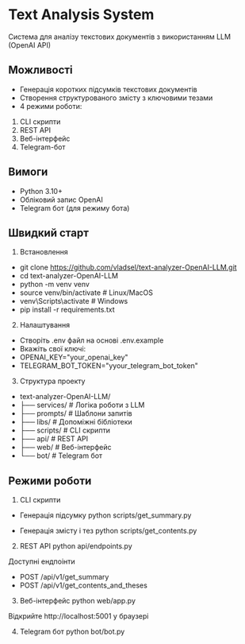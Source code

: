 # Text Analysis System
Система для аналізу текстових документів з використанням LLM (OpenAI API)

## Можливості
- Генерація коротких підсумків текстових документів
- Створення структурованого змісту з ключовими тезами
- 4 режими роботи:
1. CLI скрипти
2. REST API
3. Веб-інтерфейс
4. Telegram-бот

## Вимоги
- Python 3.10+
- Обліковий запис OpenAI
- Telegram бот (для режиму бота)

## Швидкий старт
1. Встановлення
- git clone https://github.com/vladsel/text-analyzer-OpenAI-LLM.git
- cd text-analyzer-OpenAI-LLM
- python -m venv venv
- source venv/bin/activate  # Linux/MacOS
- venv\Scripts\activate  # Windows
- pip install -r requirements.txt

2. Налаштування
- Створіть .env файл на основі .env.example
- Вкажіть свої ключі:
- OPENAI_KEY="your_openai_key"
- TELEGRAM_BOT_TOKEN="yyour_telegram_bot_token"

3. Структура проекту
- text-analyzer-OpenAI-LLM/
- ├── services/       # Логіка роботи з LLM
- ├── prompts/        # Шаблони запитів
- ├── libs/           # Допоміжні бібліотеки
- ├── scripts/        # CLI скрипти
- ├── api/            # REST API
- ├── web/            # Веб-інтерфейс
- └── bot/            # Telegram бот

## Режими роботи
1. CLI скрипти
- Генерація підсумку
python scripts/get_summary.py

- Генерація змісту і тез
python scripts/get_contents.py

2. REST API
python api/endpoints.py

Доступні ендпоінти
- POST /api/v1/get_summary
- POST /api/v1/get_contents_and_theses

3. Веб-інтерфейс
python web/app.py

Відкрийте http://localhost:5001 у браузері

4. Telegram бот
python bot/bot.py



